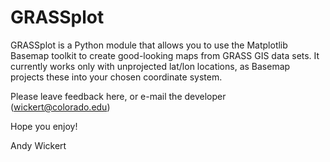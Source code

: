 GRASSplot
=========

GRASSplot is a Python module that allows you to use the Matplotlib Basemap toolkit to create good-looking maps from GRASS GIS data sets. It currently works only with unprojected lat/lon locations, as Basemap projects these into your chosen coordinate system.

Please leave feedback here, or e-mail the developer (wickert@colorado.edu)

Hope you enjoy!

Andy Wickert
